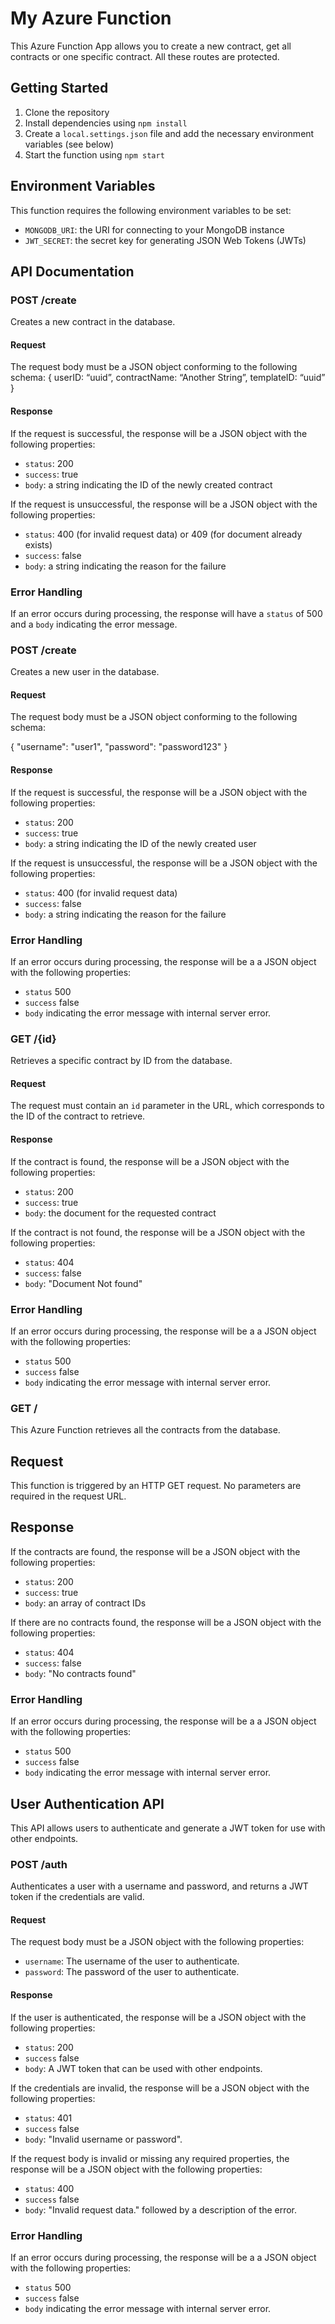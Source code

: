# My Azure Function

This Azure Function App allows you to create a new contract, get all contracts or one specific contract. All these routes
are protected.

## Getting Started

1. Clone the repository
2. Install dependencies using `npm install`
3. Create a `local.settings.json` file and add the necessary environment variables (see below)
4. Start the function using `npm start`

## Environment Variables

This function requires the following environment variables to be set:

- `MONGODB_URI`: the URI for connecting to your MongoDB instance
- `JWT_SECRET`: the secret key for generating JSON Web Tokens (JWTs)

## API Documentation

### POST /create

Creates a new contract in the database.

#### Request

The request body must be a JSON object conforming to the following schema:
{
userID: “uuid”,
contractName: “Another String”,
templateID: “uuid”
}

#### Response

If the request is successful, the response will be a JSON object with the following properties:

- `status`: 200
- `success`: true
- `body`: a string indicating the ID of the newly created contract

If the request is unsuccessful, the response will be a JSON object with the following properties:

- `status`: 400 (for invalid request data) or 409 (for document already exists)
- `success`: false
- `body`: a string indicating the reason for the failure

### Error Handling

If an error occurs during processing, the response will have a `status` of 500 and a `body` indicating the error message.

### POST /create

Creates a new user in the database.

#### Request

The request body must be a JSON object conforming to the following schema:

{
"username": "user1",
"password": "password123"
}

#### Response

If the request is successful, the response will be a JSON object with the following properties:

- `status`: 200
- `success`: true
- `body`: a string indicating the ID of the newly created user

If the request is unsuccessful, the response will be a JSON object with the following properties:

- `status`: 400 (for invalid request data)
- `success`: false
- `body`: a string indicating the reason for the failure

### Error Handling

If an error occurs during processing, the response will be a a JSON object with the following properties:

- `status` 500
- `success` false
- `body` indicating the error message with internal server error.

### GET /{id}

Retrieves a specific contract by ID from the database.

#### Request

The request must contain an `id` parameter in the URL, which corresponds to the ID of the contract to retrieve.

#### Response

If the contract is found, the response will be a JSON object with the following properties:

- `status`: 200
- `success`: true
- `body`: the document for the requested contract

If the contract is not found, the response will be a JSON object with the following properties:

- `status`: 404
- `success`: false
- `body`: "Document Not found"

### Error Handling

If an error occurs during processing, the response will be a a JSON object with the following properties:

- `status` 500
- `success` false
- `body` indicating the error message with internal server error.

### GET /

This Azure Function retrieves all the contracts from the database.

## Request

This function is triggered by an HTTP GET request. No parameters are required in the request URL.

## Response

If the contracts are found, the response will be a JSON object with the following properties:

- `status`: 200
- `success`: true
- `body`: an array of contract IDs

If there are no contracts found, the response will be a JSON object with the following properties:

- `status`: 404
- `success`: false
- `body`: "No contracts found"

### Error Handling

If an error occurs during processing, the response will be a a JSON object with the following properties:

- `status` 500
- `success` false
- `body` indicating the error message with internal server error.

## User Authentication API

This API allows users to authenticate and generate a JWT token for use with other endpoints.

### POST /auth

Authenticates a user with a username and password, and returns a JWT token if the credentials are valid.

#### Request

The request body must be a JSON object with the following properties:

- `username`: The username of the user to authenticate.
- `password`: The password of the user to authenticate.

#### Response

If the user is authenticated, the response will be a JSON object with the following properties:

- `status`: 200
- `success` false
- `body`: A JWT token that can be used with other endpoints.

If the credentials are invalid, the response will be a JSON object with the following properties:

- `status`: 401
- `success` false
- `body`: "Invalid username or password".

If the request body is invalid or missing any required properties, the response will be a JSON object with the following properties:

- `status`: 400
- `success` false
- `body`: "Invalid request data." followed by a description of the error.

### Error Handling

If an error occurs during processing, the response will be a a JSON object with the following properties:

- `status` 500
- `success` false
- `body` indicating the error message with internal server error.
